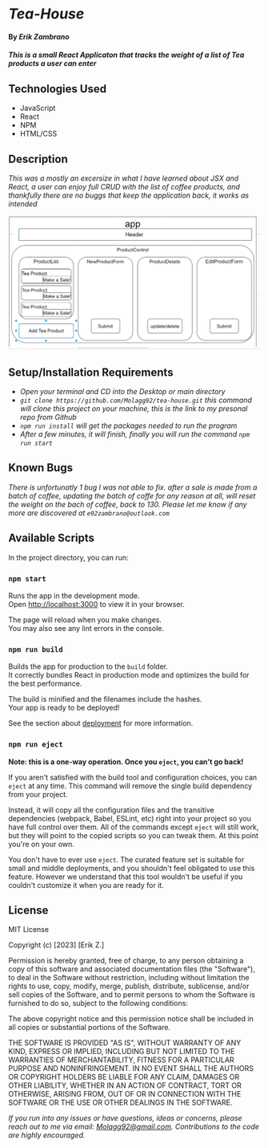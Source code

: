# _Tea-House_

#### By _Erik Zambrano_

#### _This is a small React Applicaton that tracks the weight of a list of Tea products a user can enter_

## Technologies Used
* JavaScript
* React
* NPM
* HTML/CSS

## Description

_This was a mostly an excersize in what I have learned about JSX and React, a user can enjoy full CRUD with the list of coffee products, and thankfully there are no buggs that keep the application back, it works as intended_

![Alt text](<./src/img/Tea House.png>)

## Setup/Installation Requirements

* _Open your terminal and CD into the Desktop or main directory_
* _`git clone https://github.com/Molagg92/tea-house.git` this command will clone this project on your machine, this is the link to my presonal repo from Github_
* _`npm run install` will get the packages needed to run the program_
* _After a few minutes, it will finish, finally you will run the command `npm run start`_

## Known Bugs
_There is unfortunatly 1 bug I was not able to fix. after a sale is made from a batch of coffee, updating the batch of coffe for any reason at all, will reset the weight on the bach of coffee, back to 130. Please let me know if any more are discovered at `e92zambrano@outlook.com`_


## Available Scripts

In the project directory, you can run:

### `npm start`

Runs the app in the development mode.\
Open [http://localhost:3000](http://localhost:3000) to view it in your browser.

The page will reload when you make changes.\
You may also see any lint errors in the console.

### `npm run build`

Builds the app for production to the `build` folder.\
It correctly bundles React in production mode and optimizes the build for the best performance.

The build is minified and the filenames include the hashes.\
Your app is ready to be deployed!

See the section about [deployment](https://facebook.github.io/create-react-app/docs/deployment) for more information.

### `npm run eject`

**Note: this is a one-way operation. Once you `eject`, you can't go back!**

If you aren't satisfied with the build tool and configuration choices, you can `eject` at any time. This command will remove the single build dependency from your project.

Instead, it will copy all the configuration files and the transitive dependencies (webpack, Babel, ESLint, etc) right into your project so you have full control over them. All of the commands except `eject` will still work, but they will point to the copied scripts so you can tweak them. At this point you're on your own.

You don't have to ever use `eject`. The curated feature set is suitable for small and middle deployments, and you shouldn't feel obligated to use this feature. However we understand that this tool wouldn't be useful if you couldn't customize it when you are ready for it.

## License

MIT License

Copyright (c) [2023] [Erik Z.]

Permission is hereby granted, free of charge, to any person obtaining a copy
of this software and associated documentation files (the "Software"), to deal
in the Software without restriction, including without limitation the rights
to use, copy, modify, merge, publish, distribute, sublicense, and/or sell
copies of the Software, and to permit persons to whom the Software is
furnished to do so, subject to the following conditions:

The above copyright notice and this permission notice shall be included in all
copies or substantial portions of the Software.

THE SOFTWARE IS PROVIDED "AS IS", WITHOUT WARRANTY OF ANY KIND, EXPRESS OR
IMPLIED, INCLUDING BUT NOT LIMITED TO THE WARRANTIES OF MERCHANTABILITY,
FITNESS FOR A PARTICULAR PURPOSE AND NONINFRINGEMENT. IN NO EVENT SHALL THE
AUTHORS OR COPYRIGHT HOLDERS BE LIABLE FOR ANY CLAIM, DAMAGES OR OTHER
LIABILITY, WHETHER IN AN ACTION OF CONTRACT, TORT OR OTHERWISE, ARISING FROM,
OUT OF OR IN CONNECTION WITH THE SOFTWARE OR THE USE OR OTHER DEALINGS IN THE
SOFTWARE.

_If you run into any issues or have questions, ideas or concerns, please reach out to me via email: Molagg92@gmail.com.  Contributions to the code are highly encouraged._
